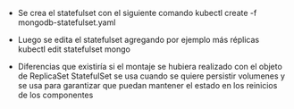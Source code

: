 - Se crea el statefulset con el siguiente comando
kubectl create -f mongodb-statefulset.yaml

- Luego se edita el statefulset agregando por ejemplo más réplicas
kubectl edit statefulset mongo

- Diferencias que existiría si el montaje se hubiera realizado con el objeto de ReplicaSet
StatefulSet se usa cuando se quiere persistir volumenes y se usa para garantizar que puedan mantener el estado en los reinicios de los componentes